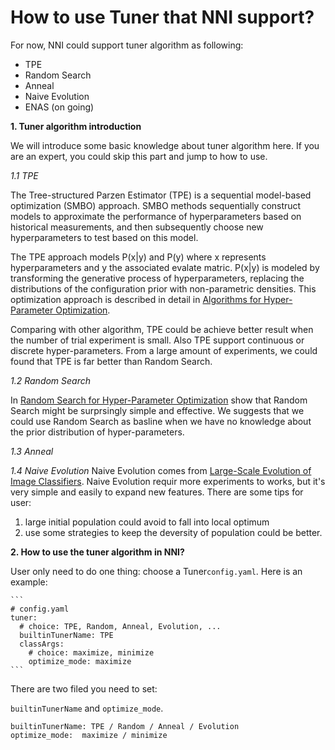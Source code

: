 # How to use Tuner that NNI support?

For now, NNI could support tuner algorithm as following:

 - TPE
 - Random Search
 - Anneal
 - Naive Evolution
 - ENAS (on going)


 **1. Tuner algorithm introduction**


We will introduce some basic knowledge about tuner algorithm here. If you are an expert, you could skip this part and jump to how to use.

*1.1 TPE*

The Tree-structured Parzen Estimator (TPE) is a sequential model-based optimization (SMBO) approach. SMBO methods sequentially construct models to approximate the performance of hyperparameters based on historical measurements, and then subsequently choose new hyperparameters to test based on this model. 
    
The TPE approach models P(x|y) and P(y) where x represents hyperparameters and y the associated evalate matric. P(x|y) is modeled by transforming the generative process of hyperparameters, replacing the distributions of the configuration prior with non-parametric densities. This optimization approach is described in detail in [Algorithms for Hyper-Parameter Optimization][1].
    
Comparing with other algorithm, TPE could be achieve better result when the number of trial experiment is small. Also TPE support continuous or discrete hyper-parameters. From a large amount of experiments, we could found that TPE is far better than Random Search.

*1.2 Random Search*

In [Random Search for Hyper-Parameter Optimization][2] show that Random Search might be surprsingly simple and effective. We suggests that we could use Random Search as basline when we have no knowledge about the prior distribution of hyper-parameters.
    
*1.3 Anneal*
    
*1.4 Naive Evolution*
Naive Evolution comes from [Large-Scale Evolution of Image Classifiers][3]. Naive Evolution requir more experiments to works, but it's very simple and easily to expand new features. There are some tips for user: 

1) large initial population could avoid to fall into local optimum
2) use some strategies to keep the deversity of population could be better.


 **2. How to use the tuner algorithm in NNI?**

User only need to do one thing: choose a Tuner```config.yaml```.
Here is an example:


    ```
    # config.yaml
    tuner:
      # choice: TPE, Random, Anneal, Evolution, ...
      builtinTunerName: TPE
      classArgs:
        # choice: maximize, minimize
        optimize_mode: maximize
    ```

There are two filed you need to set: 

```builtinTunerName``` and ```optimize_mode```.

    builtinTunerName: TPE / Random / Anneal / Evolution
    optimize_mode:  maximize / minimize


  [1]: https://papers.nips.cc/paper/4443-algorithms-for-hyper-parameter-optimization.pdf
  [2]: http://www.jmlr.org/papers/volume13/bergstra12a/bergstra12a.pdf
  [3]: https://arxiv.org/pdf/1703.01041.pdf